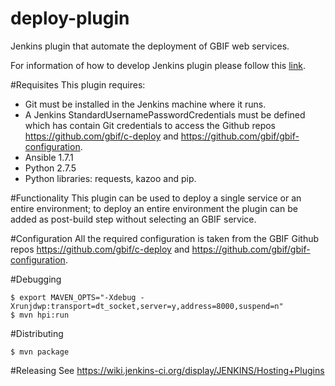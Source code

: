deploy-plugin
=============
Jenkins plugin that automate the deployment of GBIF web services.

For information of how to develop Jenkins plugin please follow this [link](https://wiki.jenkins-ci.org/display/JENKINS/Hosting+Plugins).


#Requisites
This plugin requires:

- Git must be installed in the Jenkins machine where it runs.
- A Jenkins StandardUsernamePasswordCredentials must be defined which has contain Git credentials to access the Github repos https://github.com/gbif/c-deploy and https://github.com/gbif/gbif-configuration.
- Ansible 1.7.1
- Python 2.7.5
- Python libraries: requests, kazoo and pip.

#Functionality
This plugin can be used to deploy a single service or an entire environment; to deploy an entire environment the plugin can be added as post-build step without selecting an GBIF service.

#Configuration
All the required configuration is taken from the GBIF Github repos https://github.com/gbif/c-deploy and https://github.com/gbif/gbif-configuration.

#Debugging

```
$ export MAVEN_OPTS="-Xdebug -Xrunjdwp:transport=dt_socket,server=y,address=8000,suspend=n"
$ mvn hpi:run
```

#Distributing
```
$ mvn package
```

#Releasing
See https://wiki.jenkins-ci.org/display/JENKINS/Hosting+Plugins
